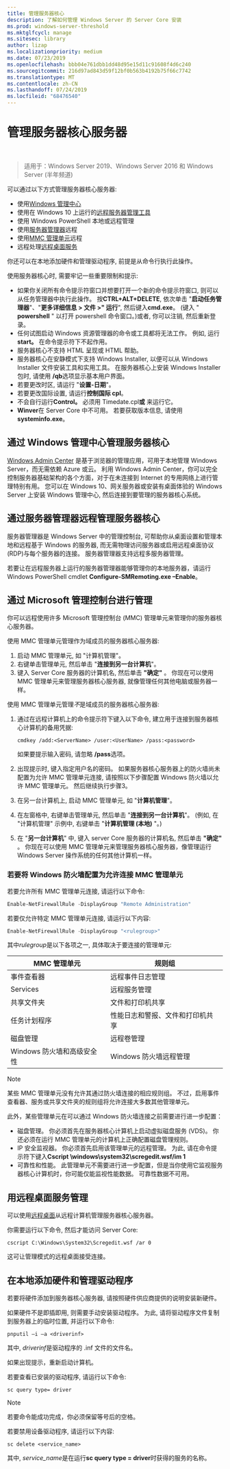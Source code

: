 ```yaml
---
title: 管理服务器核心
description: 了解如何管理 Windows Server 的 Server Core 安装
ms.prod: windows-server-threshold
ms.mktglfcycl: manage
ms.sitesec: library
author: lizap
ms.localizationpriority: medium
ms.date: 07/23/2019
ms.openlocfilehash: bbb04e761dbb1dd48d95e15d11c91608f4d6c240
ms.sourcegitcommit: 216d97ad843d59f12bf0b563b4192b75f66c7742
ms.translationtype: MT
ms.contentlocale: zh-CN
ms.lasthandoff: 07/24/2019
ms.locfileid: "68476540"
---
```

# <a name="manage-a-server-core-server"></a>管理服务器核心服务器
 
> 适用于：Windows Server 2019、Windows Server 2016 和 Windows Server (半年频道)

可以通过以下方式管理服务器核心服务器:
- 使用[Windows 管理中心](../../manage/windows-admin-center/overview.md)
- 使用在 Windows 10 上运行的[远程服务器管理工具](../../remote/remote-server-administration-tools.md)
- 使用 Windows PowerShell 本地或远程管理
- 使用[服务器管理器](../server-manager/server-manager.md)远程
- 使用[MMC 管理单元](#managing-with-microsoft-management-console)远程
- 远程处理[远程桌面服务](#managing-with-remote-desktop-services)

你还可以在本地添加硬件和管理驱动程序, 前提是从命令行执行此操作。

使用服务器核心时, 需要牢记一些重要限制和提示:

- 如果你关闭所有命令提示符窗口并想要打开一个新的命令提示符窗口, 则可以从任务管理器中执行此操作。 按**CTRL\+ALT\+DELETE**, 依次单击 "**启动任务管理器**"、"**更多详细信息 > 文件 >" 运行**", 然后键入**cmd.exe**。 (键入 " **powershell** " 以打开 powershell 命令窗口。)或者, 你可以注销, 然后重新登录。
- 任何试图启动 Windows 资源管理器的命令或工具都将无法工作。 例如, 运行**start。** 在命令提示符下不起作用。
- 服务器核心不支持 HTML 呈现或 HTML 帮助。
- 服务器核心在安静模式下支持 Windows Installer, 以便可以从 Windows Installer 文件安装工具和实用工具。 在服务器核心上安装 Windows Installer 包时, 请使用 **/qb**选项显示基本用户界面。
- 若要更改时区, 请运行 "**设置-日期**"。
- 若要更改国际设置, 请运行**控制国际 cpl**。
- 不会自行运行**Control。** 必须用 Timedate.cpl**或** 来运行它。
- **Winver**在 Server Core 中不可用。 若要获取版本信息, 请使用**systeminfo.exe**。

## <a name="managing-server-core-with-windows-admin-center"></a>通过 Windows 管理中心管理服务器核心
[Windows Admin Center](../../manage/windows-admin-center/overview.md) 是基于浏览器的管理应用，可用于本地管理 Windows Server，而无需依赖 Azure 或云。 利用 Windows Admin Center，你可以完全控制服务器基础架构的各个方面，对于在未连接到 Internet 的专用网络上进行管理特别有用。 您可以在 Windows 10、网关服务器或安装有桌面体验的 Windows Server 上安装 Windows 管理中心, 然后连接到要管理的服务器核心系统。

## <a name="managing-server-core-remotely-with-server-manager"></a>通过服务器管理器远程管理服务器核心

服务器管理器是 Windows Server 中的管理控制台, 可帮助你从桌面设置和管理本地和远程基于 Windows 的服务器, 而无需物理访问服务器或启用远程桌面协议 (RDP)与每个服务器的连接。 服务器管理器支持远程多服务器管理。

若要让在远程服务器上运行的服务器管理器能够管理你的本地服务器，请运行 Windows PowerShell cmdlet **Configure-SMRemoting.exe –Enable**。

## <a name="managing-with-microsoft-management-console"></a>通过 Microsoft 管理控制台进行管理

你可以远程使用许多 Microsoft 管理控制台 (MMC) 管理单元来管理你的服务器核心服务器。

使用 MMC 管理单元管理作为域成员的服务器核心服务器: 

1. 启动 MMC 管理单元, 如 "计算机管理"。
2. 右键单击管理单元, 然后单击 "**连接到另一台计算机**"。
2. 键入 Server Core 服务器的计算机名, 然后单击 **"确定"** 。 你现在可以使用 MMC 管理单元来管理服务器核心服务器, 就像管理任何其他电脑或服务器一样。

使用 MMC 管理单元管理*不*是域成员的服务器核心服务器: 

1. 通过在远程计算机上的命令提示符下键入以下命令, 建立用于连接到服务器核心计算机的备用凭据:

   ```
   cmdkey /add:<ServerName> /user:<UserName> /pass:<password>
   ```

   如果要提示输入密码, 请忽略 **/pass**选项。

2. 出现提示时, 键入指定用户名的密码。
   如果服务器核心服务器上的防火墙尚未配置为允许 MMC 管理单元连接, 请按照以下步骤配置 Windows 防火墙以允许 MMC 管理单元。 然后继续执行步骤3。
3. 在另一台计算机上, 启动 MMC 管理单元, 如 "**计算机管理**"。
4. 在左窗格中, 右键单击管理单元, 然后单击 "**连接到另一台计算机**"。 (例如, 在 "计算机管理" 示例中, 右键单击 "**计算机管理 (本地)** "。)
5. 在 "**另一台计算机**" 中, 键入 server Core 服务器的计算机名, 然后单击 **"确定"** 。 你现在可以使用 MMC 管理单元来管理服务器核心服务器，像管理运行 Windows Server 操作系统的任何其他计算机一样。

### <a name="to-configure-windows-firewall-to-allow-mmc-snap-ins-to-connect"></a>若要将 Windows 防火墙配置为允许连接 MMC 管理单元
若要允许所有 MMC 管理单元连接, 请运行以下命令:

```PowerShell
Enable-NetFirewallRule -DisplayGroup "Remote Administration"
```

若要仅允许特定 MMC 管理单元连接, 请运行以下内容:

```PowerShell
Enable-NetFirewallRule -DisplayGroup "<rulegroup>"
```

其中*rulegroup*是以下各项之一, 具体取决于要连接的管理单元:

| MMC 管理单元                            | 规则组                                            |
| ---------------------------------------- | ------------------------------------------------------- |
| 事件查看器                           | 远程事件日志管理                           |
| Services                               | 远程服务管理                             |
| 共享文件夹                         | 文件和打印机共享                              |
| 任务计划程序                         | 性能日志和警报、文件和打印机共享 |
| 磁盘管理                        | 远程卷管理                              |
| Windows 防火墙和高级安全性 | Windows 防火墙远程管理                    |


> [!NOTE] 
> 某些 MMC 管理单元没有允许其通过防火墙连接的相应规则组。 不过，启用事件查看器、服务或共享文件夹的规则组将允许连接大多数其他管理单元。 
>
> 此外，某些管理单元在可以通过 Windows 防火墙连接之前需要进行进一步配置：
>
> - 磁盘管理。 你必须首先在服务器核心计算机上启动虚拟磁盘服务 (VDS)。 你还必须在运行 MMC 管理单元的计算机上正确配置磁盘管理规则。
> - IP 安全监视器。 你必须首先启用该管理单元的远程管理。 为此, 请在命令提示符下键入**Cscript \windows\system32\scregedit.wsf/im 1**
> - 可靠性和性能。 此管理单元不需要进行进一步配置，但是当你使用它监视服务器核心计算机时，你可能仅能监视性能数据。 可靠性数据不可用。

## <a name="managing-with-remote-desktop-services"></a>用远程桌面服务管理

可以使用[远程桌面](../../remote/remote-desktop-services/welcome-to-rds.md)从远程计算机管理服务器核心服务器。

你需要运行以下命令, 然后才能访问 Server Core: 

```
cscript C:\Windows\System32\Scregedit.wsf /ar 0
```

这可让管理模式的远程桌面接受连接。

## <a name="add-hardware-and-manage-drivers-locally"></a>在本地添加硬件和管理驱动程序

若要将硬件添加到服务器核心服务器, 请按照硬件供应商提供的说明安装新硬件。 

如果硬件不是即插即用, 则需要手动安装驱动程序。 为此, 请将驱动程序文件复制到服务器上的临时位置, 并运行以下命令:

```
pnputil –i –a <driverinf>
```

其中, *driverinf*是驱动程序的 .inf 文件的文件名。

如果出现提示，重新启动计算机。

若要查看已安装的驱动程序, 请运行以下命令: 

```
sc query type= driver
```

> [!NOTE] 
> 若要命令能成功完成，你必须保留等号后的空格。

若要禁用设备驱动程序, 请运行以下内容:

```
sc delete <service_name>
```

其中, *service_name*是在运行**sc query type = driver**时获得的服务的名称。